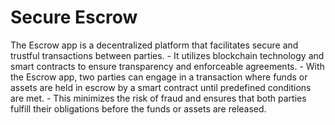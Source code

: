 # Secure Escrow
The Escrow app is a decentralized platform that facilitates secure and trustful transactions between parties. 
            - It utilizes blockchain
            technology and smart contracts to ensure transparency and
            enforceable agreements. 
            - With the Escrow app, two parties can engage
            in a transaction where funds or assets are held in escrow by a smart
            contract until predefined conditions are met.
            - This minimizes the risk of fraud and ensures that both parties fulfill their
            obligations before the funds or assets are released.

